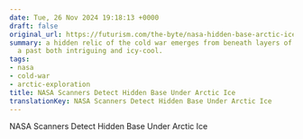 ```yaml
---
date: Tue, 26 Nov 2024 19:18:13 +0000
draft: false
original_url: https://futurism.com/the-byte/nasa-hidden-base-arctic-ice
summary: a hidden relic of the cold war emerges from beneath layers of ice, revealing
  a past both intriguing and icy-cool.
tags:
- nasa
- cold-war
- arctic-exploration
title: NASA Scanners Detect Hidden Base Under Arctic Ice
translationKey: NASA Scanners Detect Hidden Base Under Arctic Ice
---
```


NASA Scanners Detect Hidden Base Under Arctic Ice